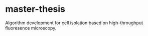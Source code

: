 # master-thesis
Algorithm development for cell isolation based on high-throughput fluoresence
microscopy.
